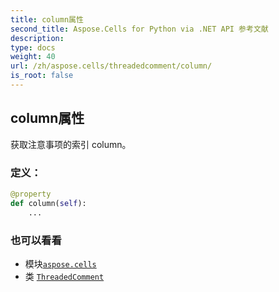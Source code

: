 ```yaml
---
title: column属性
second_title: Aspose.Cells for Python via .NET API 参考文献
description:
type: docs
weight: 40
url: /zh/aspose.cells/threadedcomment/column/
is_root: false
---
```

## column属性

获取注意事项的索引 column。
### 定义：
```python
@property
def column(self):
    ...
```

### 也可以看看
* 模块[`aspose.cells`](../../)
* 类 [`ThreadedComment`](/cells/python-net/zh/aspose.cells/threadedcomment)
